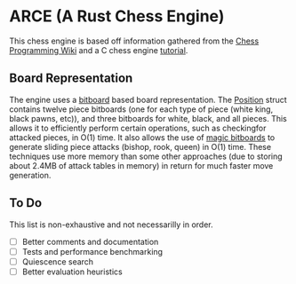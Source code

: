 # ARCE (A Rust Chess Engine)
This chess engine is based off information gathered from the [Chess Programming Wiki](https://www.chessprogramming.org/Main_Page) and a C chess engine [tutorial](https://www.youtube.com/playlist?list=PLmN0neTso3Jxh8ZIylk74JpwfiWNI76Cs).

## Board Representation
The engine uses a [bitboard](https://www.chessprogramming.org/Bitboards) based board representation. The [Position](arce_lib/src/position.rs) struct contains twelve piece bitboards (one for each type of piece (white king, black pawns, etc)), and three bitboards for white, black, and all pieces. This allows it to efficiently perform certain operations, such as checkingfor attacked pieces, in O(1) time. It also allows the use of [magic bitboards](https://www.chessprogramming.org/Magic_Bitboards) to generate sliding piece attacks (bishop, rook, queen) in O(1) time. These techniques use more memory than some other approaches (due to storing about 2.4MB of attack tables in memory) in return for much faster move generation.

## To Do
This list is non-exhaustive and not necessarilly in order.

 - [ ] Better comments and documentation
 - [ ] Tests and performance benchmarking
 - [ ] Quiescence search
 - [ ] Better evaluation heuristics
